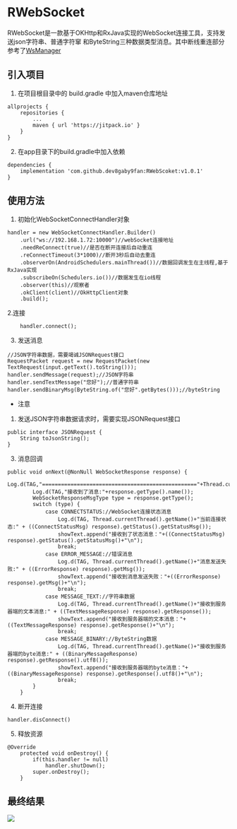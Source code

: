# RWebSocket

RWebSocket是一款基于OKHttp和RxJava实现的WebSocket连接工具，支持发送json字符串、普通字符窜
和ByteString三种数据类型消息。其中断线重连部分参考了[WsManager](https://github.com/Rabtman/WsManager)

## 引入项目

1. 在项目根目录中的 build.gradle 中加入maven仓库地址
```
allprojects {
    repositories {
        ...
        maven { url 'https://jitpack.io' }
    }
}
```

2. 在app目录下的build.gradle中加入依赖

```
dependencies {
    implementation 'com.github.dev8gaby9fan:RWebScoket:v1.0.1'
}
```

## 使用方法

1. 初始化WebSocketConnectHandler对象
```
handler = new WebSocketConnectHandler.Builder()
    .url("ws://192.168.1.72:10000")//webSocket连接地址
    .needReConnect(true)//是否在断开连接后自动重连
    .reConnectTimeout(3*1000)//断开3秒后自动去重连
    .observerOn(AndroidSchedulers.mainThread())//数据回调发生在主线程,基于RxJava实现
    .subscribeOn(Schedulers.io())//数据发生在io线程
    .observer(this)//观察者
    .okClient(client)//OkHttpClient对象
    .build();
```

2.连接

```
    handler.connect();

```

3. 发送消息

```
//JSON字符串数据，需要竭诚JSONRequest接口
RequestPacket request = new RequestPacket(new TextRequest(input.getText().toString()));
handler.sendMessage(request);//JSON字符串
handler.sendTextMessage("您好");//普通字符串
handler.sendBinaryMsg(ByteString.of("您好".getBytes()));//byteString

```

* 注意

1. 发送JSON字符串数据请求时，需要实现JSONRequest接口

```
public interface JSONRequest {
    String toJsonString();
}
```

3. 消息回调

```
public void onNext(@NonNull WebSocketResponse response) {
        Log.d(TAG,"================================================="+Thread.currentThread().getName()+"===================================================================");
        Log.d(TAG,"接收到了消息:"+response.getType().name());
        WebSocketResponseMsgType type = response.getType();
        switch (type) {
            case CONNECTSTATUS://WebSocket连接状态消息
                Log.d(TAG, Thread.currentThread().getName()+"当前连接状态:" + ((ConnectStatusMsg) response).getStatus().getStatusMsg());
                showText.append("接收到了状态消息："+((ConnectStatusMsg) response).getStatus().getStatusMsg()+"\n");
                break;
            case ERROR_MESSAGE://错误消息
                Log.d(TAG, Thread.currentThread().getName()+"消息发送失败:" + ((ErrorResponse) response).getMsg());
                showText.append("接收到消息发送失败："+((ErrorResponse) response).getMsg()+"\n");
                break;
            case MESSAGE_TEXT://字符串数据
                Log.d(TAG, Thread.currentThread().getName()+"接收到服务器端的文本消息:" + ((TextMessageResponse) response).getResponse());
                showText.append("接收到服务器端的文本消息："+((TextMessageResponse) response).getResponse()+"\n");
                break;
            case MESSAGE_BINARY://ByteString数据
                Log.d(TAG, Thread.currentThread().getName()+"接收到服务器端的byte消息:" + ((BinaryMessageResponse) response).getResponse().utf8());
                showText.append("接收到服务器端的byte消息："+((BinaryMessageResponse) response).getResponse().utf8()+"\n");
                break;
        }
    }
```

4. 断开连接

```
handler.disConnect()
```

5. 释放资源

```
@Override
    protected void onDestroy() {
        if(this.handler != null)
            handler.shutDown();
        super.onDestroy();
    }
```

## 最终结果

![](https://github.com/fshlny/RWebScoket/blob/master/shortCut/sample.png)